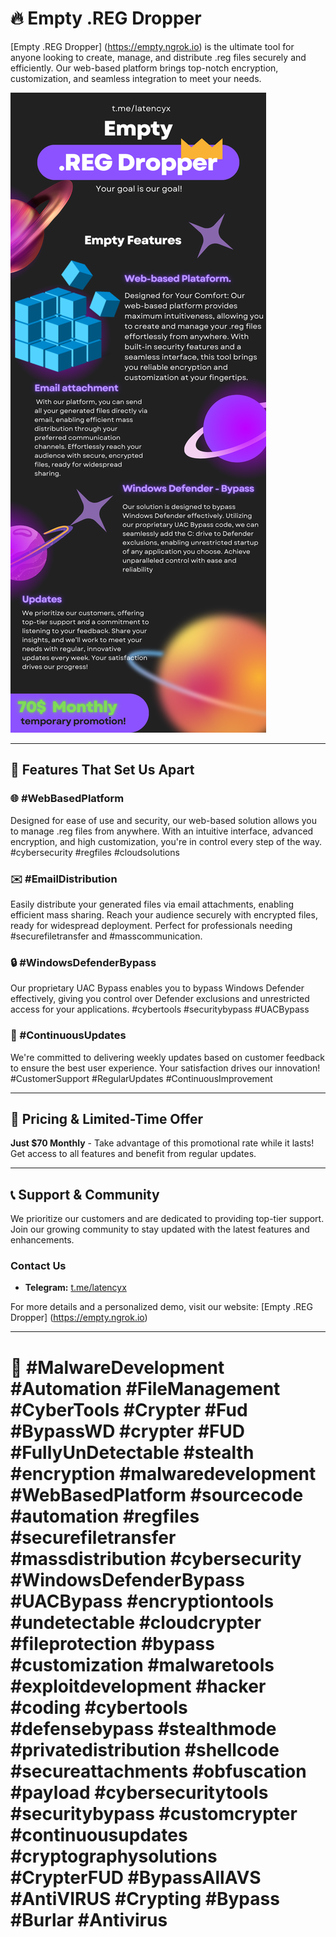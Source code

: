 # 🔥 Empty .REG Dropper

[Empty .REG Dropper]
(https://empty.ngrok.io) is the ultimate tool for anyone looking to create, manage, and distribute .reg files securely and efficiently. Our web-based platform brings top-notch encryption, customization, and seamless integration to meet your needs.

![Empty .REG Dropper](image.png)

---

## 🚀 Features That Set Us Apart

### 🌐 #WebBasedPlatform
Designed for ease of use and security, our web-based solution allows you to manage .reg files from anywhere. With an intuitive interface, advanced encryption, and high customization, you're in control every step of the way. #cybersecurity #regfiles #cloudsolutions

### ✉️ #EmailDistribution
Easily distribute your generated files via email attachments, enabling efficient mass sharing. Reach your audience securely with encrypted files, ready for widespread deployment. Perfect for professionals needing #securefiletransfer and #masscommunication.

### 🔒 #WindowsDefenderBypass
Our proprietary UAC Bypass enables you to bypass Windows Defender effectively, giving you control over Defender exclusions and unrestricted access for your applications. #cybertools #securitybypass #UACBypass

### 🔄 #ContinuousUpdates
We're committed to delivering weekly updates based on customer feedback to ensure the best user experience. Your satisfaction drives our innovation! #CustomerSupport #RegularUpdates #ContinuousImprovement

---

## 💸 Pricing & Limited-Time Offer
**Just $70 Monthly** - Take advantage of this promotional rate while it lasts! Get access to all features and benefit from regular updates.

---

## 📞 Support & Community
We prioritize our customers and are dedicated to providing top-tier support. Join our growing community to stay updated with the latest features and enhancements.

### Contact Us
- **Telegram:** [t.me/latencyx](https://t.me/latencyx)

For more details and a personalized demo, visit our website: 
[Empty .REG Dropper]
(https://empty.ngrok.io)

---

# 🔖 #MalwareDevelopment #Automation #FileManagement #CyberTools #Crypter #Fud #BypassWD #crypter #FUD #FullyUnDetectable #stealth #encryption #malwaredevelopment #WebBasedPlatform #sourcecode #automation #regfiles #securefiletransfer #massdistribution #cybersecurity #WindowsDefenderBypass #UACBypass #encryptiontools #undetectable #cloudcrypter #fileprotection #bypass #customization #malwaretools #exploitdevelopment #hacker #coding #cybertools #defensebypass #stealthmode #privatedistribution #shellcode #secureattachments #obfuscation #payload #cybersecuritytools #securitybypass #customcrypter #continuousupdates #cryptographysolutions #CrypterFUD #BypassAllAVS #AntiVIRUS #Crypting #Bypass #Burlar #Antivirus

